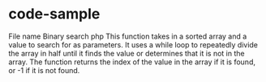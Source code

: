 # code-sample
File name Binary search php 
This function takes in a sorted array and a value to search for as parameters. 
It uses a while loop to repeatedly divide the array in half until it finds the value or determines that it is not in the array. 
The function returns the index of the value in the array if it is found, or -1 if it is not found.
